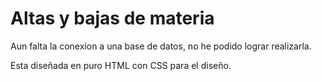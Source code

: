 # Altas y bajas de materia 

Aun falta la conexion a una base de datos, no he podido lograr realizarla.

Esta diseñada en puro HTML con CSS para el diseño.
